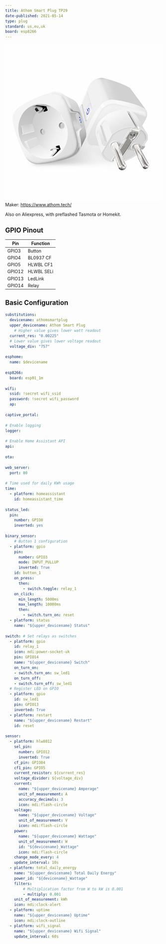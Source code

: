 ```yaml
---
title: Athom Smart Plug TP29
date-published: 2021-05-14
type: plug
standard: us,eu,uk
board: esp8266
---
```


![alt text](Athom-EU-Plug.png "Athom Smart Plug TP29 EU")
Maker: https://www.athom.tech/

Also on Aliexpress, with preflashed Tasmota or Homekit.

## GPIO Pinout

| Pin    | Function            |
| ------ | ------------------- |
| GPIO3  | Button              |
| GPIO4  | BL0937 CF           |
| GPIO5  | HLWBL CF1           |
| GPIO12 | HLWBL SELi          |
| GPIO13 | LedLink             |
| GPIO14 | Relay               |

## Basic Configuration

```yaml
substitutions:
  devicename: athomsmartplug
  upper_devicename: Athom Smart Plug
    # Higher value gives lower watt readout
  current_res: "0.00225"
  # Lower value gives lower voltage readout
  voltage_div: "757"

esphome:
  name: $devicename

esp8266:
  board: esp01_1m

wifi:
  ssid: !secret wifi_ssid
  password: !secret wifi_password
  ap:

captive_portal:

# Enable logging
logger:

# Enable Home Assistant API
api:

ota:

web_server:
  port: 80

# Time used for daily KWh usage  
time:
  - platform: homeassistant
    id: homeassistant_time

status_led:
  pin:
    number: GPIO0
    inverted: yes

binary_sensor:
    # Button 1 configuration
  - platform: gpio
    pin:
      number: GPIO3
      mode: INPUT_PULLUP
      inverted: True
    id: button_1
    on_press:
      then:
        - switch.toggle: relay_1
    on_click:
      min_length: 5000ms
      max_length: 10000ms
      then:
        - switch.turn_on: reset
  - platform: status
    name: "${upper_devicename} Status"

switch: # Set relays as switches
  - platform: gpio
    id: relay_1
    icon: mdi:power-socket-uk
    pin: GPIO14
    name: "${upper_devicename} Switch"
    on_turn_on:
    - switch.turn_on: sw_led1
    on_turn_off:
    - switch.turn_off: sw_led1
  # Register LED on GPIO
  - platform: gpio
    id: sw_led1
    pin: GPIO13
    inverted: True
  - platform: restart
    name: "${upper_devicename} Restart"
    id: reset

sensor:
  - platform: hlw8012
    sel_pin:
      number: GPIO12
      inverted: True
    cf_pin: GPIO04
    cf1_pin: GPIO5
    current_resistor: ${current_res}
    voltage_divider: ${voltage_div}
    current:
      name: "${upper_devicename} Amperage"
      unit_of_measurement: A
      accuracy_decimals: 3
      icon: mdi:flash-circle
    voltage:
      name: "${upper_devicename} Voltage"
      unit_of_measurement: V
      icon: mdi:flash-circle
    power:
      name: "${upper_devicename} Wattage"
      unit_of_measurement: W
      id: "${devicename}_Wattage"
      icon: mdi:flash-circle
    change_mode_every: 4
    update_interval: 10s
  - platform: total_daily_energy
    name: "${upper_devicename} Total Daily Energy"
    power_id: "${devicename}_Wattage"
    filters:
        # Multiplication factor from W to kW is 0.001
        - multiply: 0.001
    unit_of_measurement: kWh
    icon: mdi:clock-alert
  - platform: uptime
    name: "${upper_devicename} Uptime"
    icon: mdi:clock-outline
  - platform: wifi_signal
    name: "${upper_devicename} Wifi Signal"
    update_interval: 60s
```
